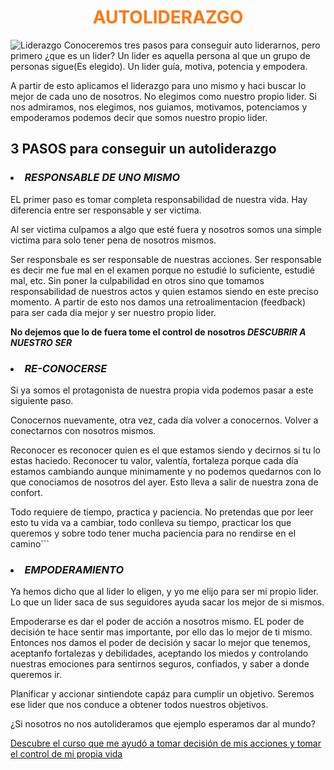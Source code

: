 # <center style="color:#ff7711" ><b>AUTOLIDERAZGO</b><center/>
![Liderazgo]("https://github.com/jcsoftia/learn/blob/master/AUTOLIDERAZGO/img/lider.jpg?raw=true")
Conoceremos tres pasos para conseguir auto liderarnos, pero primero ¿que es un lider?
Un lider es aquella persona al que un grupo de personas sigue(Es elegido).
Un lider guía, motiva, potencia y empodera.

A partir de esto aplicamos el liderazgo para uno mismo y haci buscar lo mejor de cada uno de nosotros. No elegimos como nuestro propio lider. 
Si nos admiramos, nos elegimos, nos guiamos, motivamos, potenciamos y empoderamos podemos decir que somos nuestro propio lider.
## 3 PASOS para conseguir un autoliderazgo
### <li><b><i>RESPONSABLE DE UNO MISMO</i></b></li>
EL primer paso es tomar completa responsabilidad de nuestra vida. Hay diferencia entre ser responsable y ser victima.

Al ser victima culpamos a algo que esté fuera y nosotros somos una simple victima para solo tener pena de nosotros mismos.

Ser responsbale es ser responsable de nuestras acciones.
Ser responsable es decir me fue mal en el examen porque no estudié lo suficiente, estudié mal, etc. Sin poner la culpabilidad en otros sino que tomamos responsabilidad de nuestros actos y quien estamos siendo en este preciso momento. A partir de esto nos damos una retroalimentacion (feedback) para ser cada dia mejor y ser nuestro propio lider.


<b>No dejemos que lo de fuera tome el control de nosotros <i> DESCUBRIR A NUESTRO SER</i></b>


### <li><b><i>RE-CONOCERSE</i></b></li>

Si ya somos el protagonista de nuestra propia vida podemos pasar a este siguiente paso.

Conocernos nuevamente, otra vez, cada día volver a conocernos. Volver a conectarnos con nosotros mismos. 

Reconocer es reconocer quien es el que estamos siendo y decirnos si tu lo estas haciedo. Reconocer tu valor, valentía, fortaleza porque cada día estamos cambiando aunque minimamente y no podemos quedarnos con lo que conociamos de nosotros del ayer. Esto lleva a salir de nuestra zona de confort.

Todo requiere de tiempo, practica y paciencia.
No pretendas que por leer esto tu vida va a cambiar, todo conlleva su tiempo, practicar los que queremos y sobre todo tener mucha paciencia para no rendirse en el camino```

### <li><b><i>EMPODERAMIENTO</i></b></li>

Ya hemos dicho que al lider lo eligen, y yo me elijo para ser mi propio lider. Lo que un lider saca de sus seguidores ayuda sacar los mejor de si mismos. 

Empoderarse es dar el poder de acción a nosotros mismo. EL poder de decisión te hace sentir mas importante, por ello das lo mejor de ti mismo. 
Entonces nos damos el poder de decisión y sacar lo mejor que tenemos, aceptanfo fortalezas y debilidades, aceptando los miedos y controlando nuestras emociones para sentirnos seguros, confiados, y saber a donde queremos ir.

Planificar y accionar sintiendote capáz para cumplir un objetivo. Seremos ese lider que nos conduce a obtener todos nuestros objetivos.


¿Si nosotros no nos autolideramos que ejemplo esperamos dar al mundo?

<a href="https://www.udemy.com/autoliderazgo-en-3-pasos" target="_blank">Descubre el curso que me ayudó a tomar decisión de mis acciones y tomar el control de mi propia vida</a>

